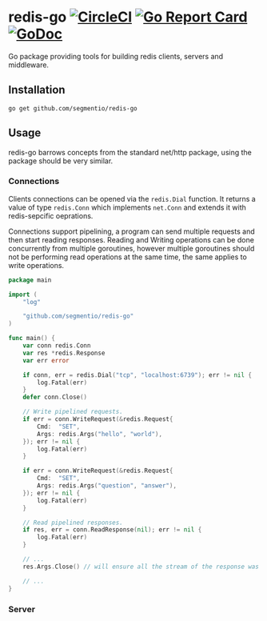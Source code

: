 redis-go [![CircleCI](https://circleci.com/gh/segmentio/redis-go.svg?style=shield)](https://circleci.com/gh/segmentio/redis-go) [![Go Report Card](https://goreportcard.com/badge/github.com/segmentio/redis-go)](https://goreportcard.com/report/github.com/segmentio/redis-go) [![GoDoc](https://godoc.org/github.com/segmentio/redis-go?status.svg)](https://godoc.org/github.com/segmentio/redis-go)
========

Go package providing tools for building redis clients, servers and middleware.

Installation
------------

```shell
go get github.com/segmentio/redis-go
```

Usage
-----

redis-go barrows concepts from the standard net/http package, using the package
should be very similar.

### Connections

Clients connections can be opened via the `redis.Dial` function. It returns a
value of type `redis.Conn` which implements `net.Conn` and extends it with
redis-sepcific oeprations.

Connections support pipelining, a program can send multiple requests and then
start reading responses. Reading and Writing operations can be done concurrently
from multiple goroutines, however multiple goroutines should not be performing
read operations at the same time, the same applies to write operations.

```go
package main

import (
    "log"

    "github.com/segmentio/redis-go"
)

func main() {
    var conn redis.Conn
    var res *redis.Response
    var err error

    if conn, err = redis.Dial("tcp", "localhost:6739"); err != nil {
        log.Fatal(err)
    }
    defer conn.Close()

    // Write pipelined requests.
    if err = conn.WriteRequest(&redis.Request{
        Cmd:  "SET",
        Args: redis.Args("hello", "world"),
    }); err != nil {
        log.Fatal(err)
    }

    if err = conn.WriteRequest(&redis.Request{
        Cmd:  "SET",
        Args: redis.Args("question", "answer"),
    }); err != nil {
        log.Fatal(err)
    }

    // Read pipelined responses.
    if res, err = conn.ReadResponse(nil); err != nil {
        log.Fatal(err)
    }

    // ...
    res.Args.Close() // will ensure all the stream of the response was consumed

    // ...
}
```

### Server
